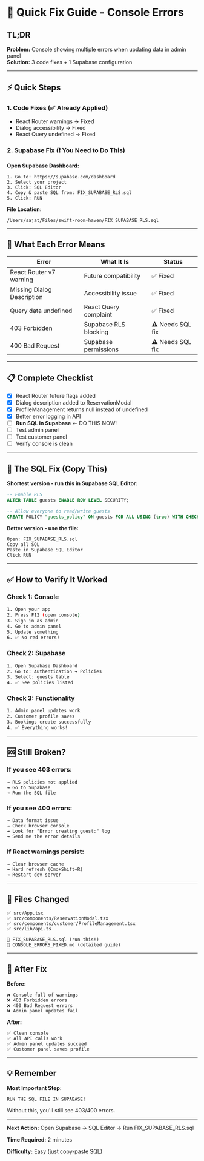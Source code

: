 # 🚀 Quick Fix Guide - Console Errors

## TL;DR

**Problem:** Console showing multiple errors when updating data in admin panel  
**Solution:** 3 code fixes + 1 Supabase configuration

---

## ⚡ Quick Steps

### 1. Code Fixes (✅ Already Applied)

- React Router warnings → Fixed
- Dialog accessibility → Fixed  
- React Query undefined → Fixed

### 2. Supabase Fix (❗ You Need to Do This)

**Open Supabase Dashboard:**
```
1. Go to: https://supabase.com/dashboard
2. Select your project
3. Click: SQL Editor
4. Copy & paste SQL from: FIX_SUPABASE_RLS.sql
5. Click: RUN
```

**File Location:**
```
/Users/sajat/Files/swift-room-haven/FIX_SUPABASE_RLS.sql
```

---

## 🎯 What Each Error Means

| Error | What It Is | Status |
|-------|-----------|--------|
| React Router v7 warning | Future compatibility | ✅ Fixed |
| Missing Dialog Description | Accessibility issue | ✅ Fixed |
| Query data undefined | React Query complaint | ✅ Fixed |
| 403 Forbidden | Supabase RLS blocking | ⚠️ Needs SQL fix |
| 400 Bad Request | Supabase permissions | ⚠️ Needs SQL fix |

---

## 📋 Complete Checklist

- [x] React Router future flags added
- [x] Dialog description added to ReservationModal
- [x] ProfileManagement returns null instead of undefined
- [x] Better error logging in API
- [ ] **Run SQL in Supabase** ← DO THIS NOW!
- [ ] Test admin panel
- [ ] Test customer panel
- [ ] Verify console is clean

---

## 🔧 The SQL Fix (Copy This)

**Shortest version - run this in Supabase SQL Editor:**

```sql
-- Enable RLS
ALTER TABLE guests ENABLE ROW LEVEL SECURITY;

-- Allow everyone to read/write guests
CREATE POLICY "guests_policy" ON guests FOR ALL USING (true) WITH CHECK (true);
```

**Better version - use the file:**
```
Open: FIX_SUPABASE_RLS.sql
Copy all SQL
Paste in Supabase SQL Editor
Click RUN
```

---

## ✅ How to Verify It Worked

### Check 1: Console
```bash
1. Open your app
2. Press F12 (open console)
3. Sign in as admin
4. Go to admin panel
5. Update something
6. ✅ No red errors!
```

### Check 2: Supabase
```bash
1. Open Supabase Dashboard
2. Go to: Authentication → Policies
3. Select: guests table
4. ✅ See policies listed
```

### Check 3: Functionality
```bash
1. Admin panel updates work
2. Customer profile saves
3. Bookings create successfully
4. ✅ Everything works!
```

---

## 🆘 Still Broken?

### If you see 403 errors:
```
→ RLS policies not applied
→ Go to Supabase
→ Run the SQL file
```

### If you see 400 errors:
```
→ Data format issue
→ Check browser console
→ Look for "Error creating guest:" log
→ Send me the error details
```

### If React warnings persist:
```
→ Clear browser cache
→ Hard refresh (Cmd+Shift+R)
→ Restart dev server
```

---

## 📁 Files Changed

```
✅ src/App.tsx
✅ src/components/ReservationModal.tsx
✅ src/components/customer/ProfileManagement.tsx
✅ src/lib/api.ts

📄 FIX_SUPABASE_RLS.sql (run this!)
📄 CONSOLE_ERRORS_FIXED.md (detailed guide)
```

---

## 🎊 After Fix

**Before:**
```
❌ Console full of warnings
❌ 403 Forbidden errors
❌ 400 Bad Request errors
❌ Admin panel updates fail
```

**After:**
```
✅ Clean console
✅ All API calls work
✅ Admin panel updates succeed
✅ Customer panel saves profile
```

---

## 💡 Remember

**Most Important Step:**
```
RUN THE SQL FILE IN SUPABASE!
```

Without this, you'll still see 403/400 errors.

---

**Next Action:** Open Supabase → SQL Editor → Run FIX_SUPABASE_RLS.sql

**Time Required:** 2 minutes

**Difficulty:** Easy (just copy-paste SQL)
